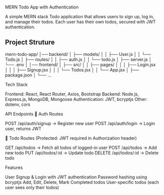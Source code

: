 MERN Todo App with Authentication

A simple MERN stack Todo application that allows users to sign up, log in, and manage their todos. Each user has their own todos, secured with JWT authentication.


Project Struture
----------------

mern-todo-app/
│── backend/
│   ├── models/
│   │   ├── User.js
│   │   └── Todo.js
│   ├── routes/
│   │   ├── auth.js
│   │   └── todo.js
│   ├── server.js
│   └── .env
│
│── frontend/
│   ├── src/
│   │   ├── pages/
│   │   │   ├── Login.jsx
│   │   │   ├── Signup.jsx
│   │   │   └── Todos.jsx
│   │   └── App.jsx
│   ├── package.json
│   └── ...



Tech Stack

Frontend: React, React Router, Axios, Bootstrap
Backend: Node.js, Express.js, MongoDB, Mongoose
Authentication: JWT, bcryptjs
Other: dotenv, cors


API Endpoints
🔑 Auth Routes

POST /api/auth/signup → Register new user
POST /api/auth/login → Login user, returns JWT

📝 Todo Routes (Protected: JWT required in Authorization header)

GET /api/todos → Fetch all todos of logged-in user
POST /api/todos → Add new todo
PUT /api/todos/:id → Update todo
DELETE /api/todos/:id → Delete todo

Features

User Signup & Login with JWT authentication
Password hashing using bcryptjs
Add, Edit, Delete, Mark Completed todos
User-specific todos (each user sees only their todos)
